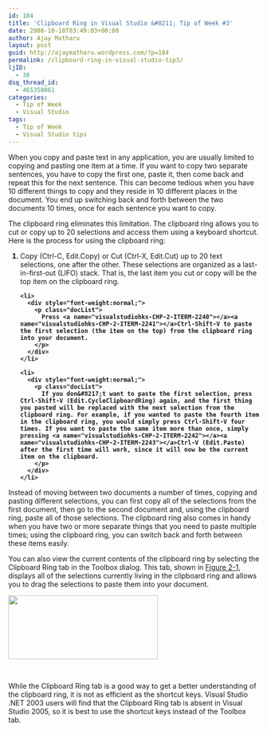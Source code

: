 ```yaml
---
id: 184
title: 'Clipboard Ring in Visual Studio &#8211; Tip of Week #3'
date: 2008-10-10T03:49:03+00:00
author: Ajay Matharu
layout: post
guid: http://ajaymatharu.wordpress.com/?p=184
permalink: /clipboard-ring-in-visual-studio-tip3/
ljID:
  - 38
dsq_thread_id:
  - 465358061
categories:
  - Tip of Week
  - Visual Studio
tags:
  - Tip of Week
  - Visual Studio tips
---
```

<p class="docText">
  When you copy and paste text in any application, you are usually limited to copying and pasting one item at a time. If you want to copy two separate sentences, you have to copy the first one, paste it, then come back and repeat this for the next sentence. This can become tedious when you have 10 different things to copy and they reside in 10 different places in the document. You end up switching back and forth between the two documents 10 times, once for each sentence you want to copy.
</p>

<p class="docText">
  The clipboard ring eliminates this limitation. The clipboard ring allows you to cut or copy up to 20 selections and access them using a keyboard shortcut. Here is the process for using the<a name="visualstudiohks-CHP-2-ITERM-2235"></a> clipboard ring:
</p>

<div style="font-weight:bold;">
  <ol class="docList" type="1">
    <li>
      <div style="font-weight:normal;">
        <p class="docList">
          <a name="visualstudiohks-CHP-2-ITERM-2236"></a><a name="visualstudiohks-CHP-2-ITERM-2237"></a><a name="visualstudiohks-CHP-2-ITERM-2238"></a><a name="visualstudiohks-CHP-2-ITERM-2239"></a>Copy (Ctrl-C, Edit.Copy) or Cut (Ctrl-X, Edit.Cut) up to 20 text selections, one after the other. These selections are organized as a last-in-first-out (LIFO) stack. That is, the last item you cut or copy will be the top item on the clipboard ring.
        </p>
      </div>
    </li>
    
    <li>
      <div style="font-weight:normal;">
        <p class="docList">
          Press <a name="visualstudiohks-CHP-2-ITERM-2240"></a><a name="visualstudiohks-CHP-2-ITERM-2241"></a>Ctrl-Shift-V to paste the first selection (the item on the top) from the clipboard ring into your document.
        </p>
      </div>
    </li>
    
    <li>
      <div style="font-weight:normal;">
        <p class="docList">
          If you don&#8217;t want to paste the first selection, press Ctrl-Shift-V (Edit.CycleClipboardRing) again, and the first thing you pasted will be replaced with the next selection from the clipboard ring. For example, if you wanted to paste the fourth item in the clipboard ring, you would simply press Ctrl-Shift-V four times. If you want to paste the same item more than once, simply pressing <a name="visualstudiohks-CHP-2-ITERM-2242"></a><a name="visualstudiohks-CHP-2-ITERM-2243"></a>Ctrl-V (Edit.Paste) after the first time will work, since it will now be the current item on the clipboard.
        </p>
      </div>
    </li>
  </ol>
</div>

<p class="docText">
  Instead of moving between two documents a number of times, copying and pasting different selections, you can first copy all of the selections from the first document, then go to the second document and, using the clipboard ring, paste all of those selections. The clipboard ring also comes in handy when you have two or more separate things that you need to paste multiple times; using the clipboard ring, you can switch back and forth between these items easily.
</p>

<p class="docText">
  You can also view the current contents of the clipboard ring by selecting the Clipboard Ring tab in the Toolbox dialog. This tab, shown in <a class="docLink" href="http://ajaymatharu.wordpress.com/wp-admin/#visualstudiohks-CHP-2-FIG-1">Figure 2-1</a>, displays all of the selections currently living in the clipboard ring and allows you to drag the selections to paste them into your document.
</p>

<p class="docText">
  <a href="http://ajaymatharu.files.wordpress.com/2008/10/clipboardring.png"><img class="aligncenter size-medium wp-image-186" title="Clipboard Ring" src="http://ajaymatharu.files.wordpress.com/2008/10/clipboardring.png?w=300" alt="" width="300" height="128" /></a>
</p>

<p class="docText">
   
</p>

<p class="docText">
  While the Clipboard Ring tab is a good way to get a better understanding of the clipboard ring, it is not as efficient as the shortcut keys. Visual Studio .NET 2003 users will find that the Clipboard Ring tab is absent in Visual Studio 2005, so it is best to use the shortcut keys instead of the Toolbox tab.
</p>
